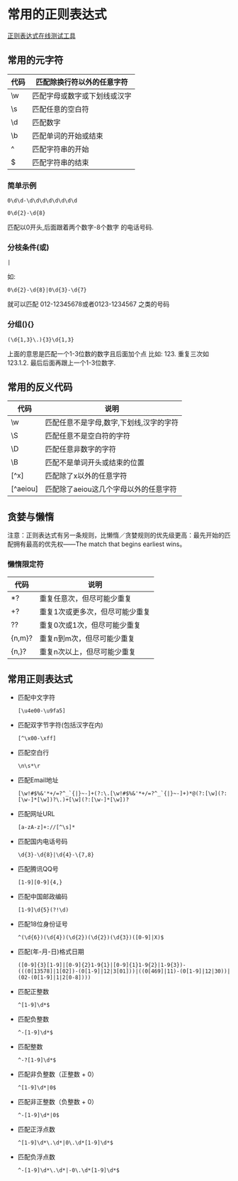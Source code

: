 # 常用的正则表达式

[正则表达式在线测试工具](http://tool.oschina.net/regex#)


## 常用的元字符

| 代码   | 匹配除换行符以外的任意字符  |
| ---- | -------------- |
| \w   | 匹配字母或数字或下划线或汉字 |
| \s   | 匹配任意的空白符       |
| \d   | 匹配数字           |
| \b   | 匹配单词的开始或结束     |
| ^    | 匹配字符串的开始       |
| $    | 匹配字符串的结束       |

### 简单示例

```
0\d\d-\d\d\d\d\d\d\d\d
```

```
0\d{2}-\d{8}
```

匹配以0开头,后面跟着两个数字-8个数字 的电话号码.

### 分枝条件(或)

```
|
```

如:

```
0\d{2}-\d{8}|0\d{3}-\d{7}
```

就可以匹配 012-12345678或者0123-1234567 之类的号码

### 分组(){}

```
(\d{1,3}\.){3}\d{1,3}
```

上面的意思是匹配一个1-3位数的数字且后面加个点 比如: 123. 重复三次如 123.1.2. 最后后面再跟上一个1-3位数字.

## 常用的反义代码

| 代码       | 说明                    |
| -------- | --------------------- |
| \w       | 匹配任意不是字母,数字,下划线,汉字的字符 |
| \S       | 匹配任意不是空白符的字符          |
| \D       | 匹配任意非数字的字符            |
| \B       | 匹配不是单词开头或结束的位置        |
| [^x]     | 匹配除了x以外的任意字符          |
| [^aeiou] | 匹配除了aeiou这几个字母以外的任意字符 |



##  贪婪与懒惰

注意：正则表达式有另一条规则，比懒惰／贪婪规则的优先级更高：最先开始的匹配拥有最高的优先权——The match that begins earliest wins。

### 懒惰限定符

| 代码     | 说明               |
| ------ | ---------------- |
| *?     | 重复任意次，但尽可能少重复    |
| +?     | 重复1次或更多次，但尽可能少重复 |
| ??     | 重复0次或1次，但尽可能少重复  |
| {n,m}? | 重复n到m次，但尽可能少重复   |
| {n,}?  | 重复n次以上，但尽可能少重复   |





## 常用正则表达式

* 匹配中文字符

  ```
  [\u4e00-\u9fa5]
  ```

* 匹配双字节字符(包括汉字在内)

  ```
  [^\x00-\xff]
  ```

* 匹配空白行

  ```
  \n\s*\r
  ```

* 匹配Email地址

  ```
  [\w!#$%&'*+/=?^_`{|}~-]+(?:\.[\w!#$%&'*+/=?^_`{|}~-]+)*@(?:[\w](?:[\w-]*[\w])?\.)+[\w](?:[\w-]*[\w])?
  ```

* 匹配网址URL
  ```
  [a-zA-z]+://[^\s]*
  ```

* 匹配国内电话号码

  ```
  \d{3}-\d{8}|\d{4}-\{7,8}
  ```

* 匹配腾讯QQ号

  ```
  [1-9][0-9]{4,}
  ```

* 匹配中国邮政编码

  ```
  [1-9]\d{5}(?!\d)
  ```

* 匹配18位身份证号

  ```
  ^(\d{6})(\d{4})(\d{2})(\d{2})(\d{3})([0-9]|X)$
  ```

* 匹配(年-月-日)格式日期

  ```
  ([0-9]{3}[1-9]|[0-9]{2}1-9{1}|[0-9]{1}1-9{2}|1-9{3})-(((0[13578]|1[02])-(0[1-9]|12|3[01]))|((0[469]|11)-(0[1-9]|12|30))|(02-(0[1-9]|1|2[0-8])))
  ```

* 匹配正整数

  ```
  ^[1-9]\d*$
  ```

* 匹配负整数

  ```
  ^-[1-9]\d*$
  ```

* 匹配整数

  ```
  ^-?[1-9]\d*$
  ```

* 匹配非负整数（正整数 + 0）

  ```
  ^[1-9]\d*|0$
  ```

* 匹配非正整数（负整数 + 0）

  ```
  ^-[1-9]\d*|0$
  ```

* 匹配正浮点数

  ```
  ^[1-9]\d*\.\d*|0\.\d*[1-9]\d*$
  ```

* 匹配负浮点数

  ```
  ^-[1-9]\d*\.\d*|-0\.\d*[1-9]\d*$
  ```